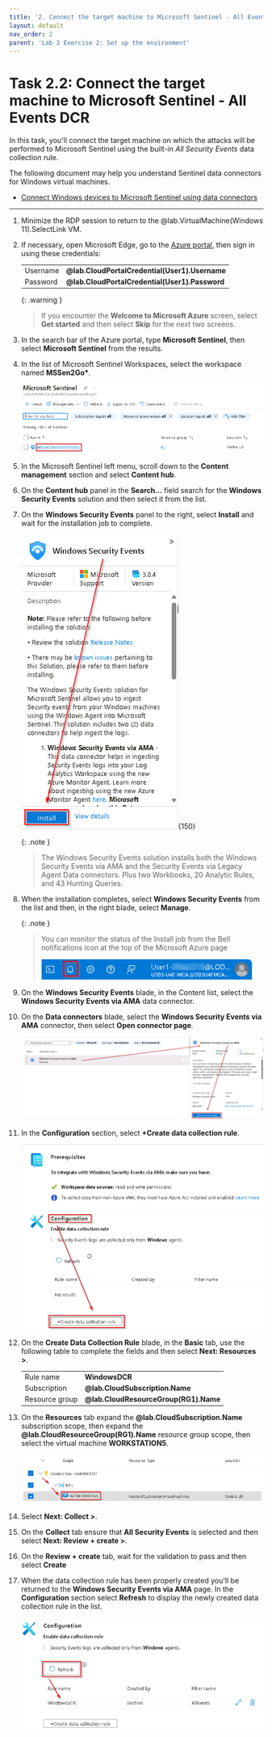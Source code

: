 ```yaml
---
title: '2. Connect the target machine to Microsoft Sentinel - All Events DCR'
layout: default
nav_order: 2
parent: 'Lab 3 Exercise 2: Set up the environment'
---
```


# Task 2.2: Connect the target machine to Microsoft Sentinel - All Events DCR


In this task, you'll connect the target machine on which the attacks will be performed to Microsoft Sentinel using the built-in *All Security Events* data collection rule.

The following document may help you understand Sentinel data connectors for Windows virtual machines.

- [Connect Windows devices to Microsoft Sentinel using data connectors](https://microsoftlearning.github.io/SC-200T00A-Microsoft-Security-Operations-Analyst/Instructions/Labs/LAB_AK_06_Lab1_Ex2_Connect_Windows.html)

---

1.  Minimize the RDP session to return to the @lab.VirtualMachine(Windows 11).SelectLink VM.

1.  If necessary, open Microsoft Edge, go to the [Azure portal](https://portal.azure.com), then sign in using these credentials:

    | | |
    |:--|:--|
    | Username | **@lab.CloudPortalCredential(User1).Username** |
    | Password | **@lab.CloudPortalCredential(User1).Password** |

    {: .warning }
    > If you encounter the **Welcome to Microsoft Azure** screen, select **Get started** and then select **Skip** for the next two screens.

1.  In the search bar of the Azure portal, type **Microsoft Sentinel**, then select **Microsoft Sentinel** from the results.

1.  In the list of Microsoft Sentinel Workspaces, select the workspace named **MSSen2Go\***.

    ![select_mssen2go.png](../media/select_mssen2go.png)

1.  In the Microsoft Sentinel left menu, scroll down to the **Content management** section and select **Content hub**.

1.  On the **Content hub** panel in the **Search...** field search for the **Windows Security Events** solution and then select it from the list.

1.  On the **Windows Security Events** panel to the right, select **Install** and wait for the installation job to complete.

    ![windows_security_events_install.png](../media/windows_security_events_install.png){150}

    {: .note }
    > The Windows Security Events solution installs both the Windows Security Events via AMA and the Security Events via Legacy Agent Data connectors. Plus two Workbooks, 20 Analytic Rules, and 43 Hunting Queries.

1.  When the installation completes, select **Windows Security Events** from the list and then, in the right blade, select **Manage**.

    {: .note }
    > You can monitor the status of the Install job from the Bell notifications icon at the top of the Microsoft Azure page
    >
    >![bell_notification_icon.png](../media/bell_notification_icon.png)

1.  On the **Windows Security Events** blade, in the Content list, select the **Windows Security Events via AMA** data connector.

1.  On the **Data connectors** blade, select the **Windows Security Events via AMA** connector, then select **Open connector page**.

    ![windows_security_events_open_connector_page.png](../media/windows_security_events_open_connector_page.png)

1.  In the **Configuration** section, select **+Create data collection rule**.

    ![windows_security_events_create_dcr.png](../media/windows_security_events_create_dcr.png)

1.  On the **Create Data Collection Rule** blade, in the **Basic** tab, use the following table to complete the fields and then select **Next: Resources >**.
   
    |||
    |:---|:---|
    |Rule name|**WindowsDCR**|
    |Subscription|**@lab.CloudSubscription.Name**|
    |Resource group|**@lab.CloudResourceGroup(RG1).Name**|

1.  On the **Resources** tab expand the **@lab.CloudSubscription.Name** subscription scope, then expand the **@lab.CloudResourceGroup(RG1).Name** resource group scope, then select the virtual machine **WORKSTATION5**.

    ![virtual_machine_scope.png](../media/virtual_machine_scope.png)

1.  Select **Next: Collect >**.

1.  On the **Collect** tab ensure that **All Security Events** is selected and then select **Next: Review + create >**.

1.  On the **Review + create** tab, wait for the validation to pass and then select **Create**

1.  When the data collection rule has been properly created you'll be returned to the **Windows Security Events via AMA** page. In the **Configuration** section select **Refresh** to display the newly created data collection rule in the list.

    ![refresh_data_collection_rule.png](../media/refresh_data_collection_rule.png)
